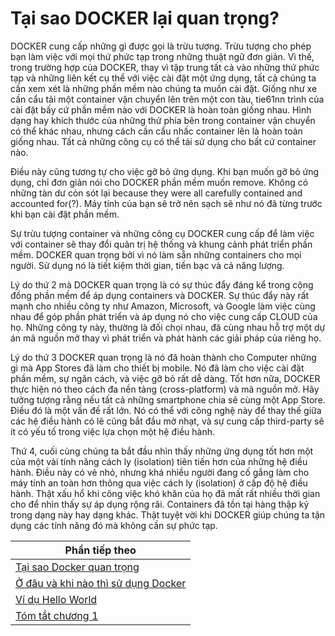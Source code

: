 # Tại sao DOCKER lại quan trọng?

DOCKER cung cấp những gì được gọi là trừu tượng. Trừu tượng cho phép bạn làm việc với mọi thứ phức tạp trong những thuật ngữ đơn giản. Vì thế, trong trường hợp của DOCKER, thay vì tập trung tất cả vào những thứ phức tạp và những liên kết cụ thể với việc cài đặt một ứng dụng, tất cả chúng ta cần xem xét là những phần mềm nào chúng ta muốn cài đặt. Giống như xe cần cẩu tải một container vận chuyển lên trên một con tàu, tie61nn trình của cài đặt bấy cứ phần mềm nào với DOCKER là hoàn toàn giống nhau. Hình dạng hay khích thước của những thứ phía bên trong container vận chuyển có thể khác nhau, nhưng cách cần cẩu nhấc container lên là hoàn toàn giống nhau. Tất cả những công cụ có thể tái sử dụng cho bất cứ container nào.

Điều này cũng tương tự cho việc gỡ bỏ ứng dụng. Khi bạn muốn gỡ bỏ ứng dụng, chỉ đơn giản nói cho DOCKER phần mềm muốn remove. Không có những tàn dư còn sót lại because they were all carefully contained and accounted for(?). Máy tính của bạn sẽ trở nên sạch sẽ như nó đã từng trước khi bạn cài đặt phần mềm.

Sự trừu tượng container và những công cụ DOCKER cung cấp để làm việc với container sẽ thay đổi quản trị hệ thống và khung cảnh phát triển phần mềm. DOCKER quan trọng bởi vì nó làm sẵn những containers cho mọi người. Sử dụng nó là tiết kiệm thời gian, tiền bạc và cả năng lượng.

Lý do thứ 2 mà DOCKER quan trọng là có sự thúc đẩy đáng kể trong cộng đồng phần mềm để áp dụng containers và DOCKER. Sự thúc đẩy này rất mạnh cho nhiều công ty như Amazon, Microsoft, và Google làm việc cùng nhau để góp phần phát triển và áp dụng nó cho việc cung cấp CLOUD của họ. Những công ty này, thường là đối chọi nhau, đã cùng nhau hỗ trợ một dự án mã nguồn mở thay vì phát triển và phát hành các giải pháp của riêng họ.

Lý do thứ 3 DOCKER quan trọng là nó đã hoàn thành cho Computer những gì mà App Stores đã làm cho thiết bị mobile. Nó đã làm cho việc cài đặt phần mềm, sự ngăn cách, và việc gỡ bỏ rất dễ dàng. Tốt hơn nữa, DOCKER thực hiện nó theo cách đa nền tảng (cross-platform) và mã nguồn mở. Hãy tưởng tượng rằng nếu tất cả những smartphone chia sẽ cùng một App Store. Điều đó là một vấn đề rất lớn. Nó có thể với công nghệ này để thay thế giữa các hệ điều hành có lẽ cũng bắt đầu mờ nhạt, và sự cung cấp third-party sẽ ít có yếu tố trong việc lựa chọn một hệ điều hành.

Thứ 4, cuối cùng chúng ta bắt đầu nhìn thấy những ứng dụng tốt hơn một của một vài tính năng cách ly (isolation) tiên tiến hơn của những hệ điều hành. Điều này có vẻ nhỏ, nhưng khá nhiều người đang cố gắng làm cho máy tính an toàn hơn thông qua việc cách ly (isolation) ở cấp độ hệ điều hành. Thật xấu hổ khi công việc khó khăn của họ đã mất rất nhiều thời gian cho để nhìn thấy sự áp dụng rộng rãi. Containers đã tồn tại hàng thập kỷ trong dạng này hay dạng khác. Thật tuyệt vời khi DOCKER giúp chúng ta tận dụng các tính năng đó mà không cần sự phức tạp.

| Phần tiếp theo                      |
| ----------------------------------- |
| [Tại sao Docker quan trọng](https://github.com/vuongmao/docker-in-action-vn/blob/master/1.3.why-is-docker-important.md#t%E1%BA%A1i-sao-docker-l%E1%BA%A1i-quan-tr%E1%BB%8Dng) |
| [Ở đâu và khi nào thì sử dụng Docker](https://github.com/vuongmao/docker-in-action-vn/blob/master/1.4.where-and-when-to-use-docker.md#%E1%BB%9F-%C4%91%C3%A2u-v%C3%A0-khi-n%C3%A0o-th%C3%AC-s%E1%BB%AD-d%E1%BB%A5ng-docker) |
| [Ví dụ Hello World](https://github.com/vuongmao/docker-in-action-vn/blob/master/1.5.example-hello-world.md#v%C3%AD-d%E1%BB%A5-hello-world) |
| [Tóm tắt chương 1](https://github.com/vuongmao/docker-in-action-vn/blob/master/1.6.Summary.md#t%C3%B3m-t%E1%BA%AFt) |
